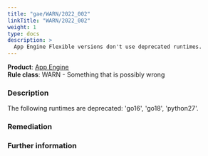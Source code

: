 ```yaml
---
title: "gae/WARN/2022_002"
linkTitle: "WARN/2022_002"
weight: 1
type: docs
description: >
  App Engine Flexible versions don't use deprecated runtimes.
---
```


**Product**: [App Engine](https://cloud.google.com/appengine)\
**Rule class**: WARN - Something that is possibly wrong

### Description

The following runtimes are deprecated: 'go16', 'go18', 'python27'.

### Remediation

### Further information

